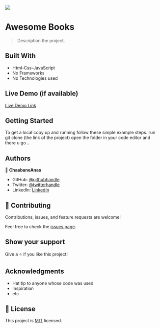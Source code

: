 ![](https://img.shields.io/badge/Microverse-blueviolet)

# Awesome Books
> Description the project.


## Built With

- Html-Css-JavaScript
- No Frameworks
- No Technologies used

## Live Demo (if available)

[Live Demo Link](https://livedemo.com)


## Getting Started


To get a local copy up and running follow these simple example steps.
run git clone (the link of the project)
open the folder in your code editor and there u go ..





## Authors

👤 **ChaabaneAnas**

- GitHub: [@githubhandle](https://github.com/githubhandle)
- Twitter: [@twitterhandle](https://twitter.com/twitterhandle)
- LinkedIn: [LinkedIn](https://linkedin.com/in/linkedinhandle)


## 🤝 Contributing

Contributions, issues, and feature requests are welcome!

Feel free to check the [issues page](../../issues/).

## Show your support

Give a ⭐️ if you like this project!

## Acknowledgments

- Hat tip to anyone whose code was used
- Inspiration
- etc

## 📝 License

This project is [MIT](./MIT.md) licensed.
